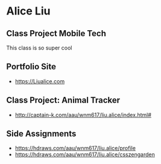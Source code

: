 # Alice Liu

## Class Project Mobile Tech

This class is so super cool

## Portfolio Site

- https://Liualice.com

## Class Project: Animal Tracker

- http://captain-k.com/aau/wnm617/liu.alice/index.html#

## Side Assignments

- https://hdraws.com/aau/wnm617/liu.alice/profile
- https://hdraws.com/aau/wnm617/liu.alice/csszengarden